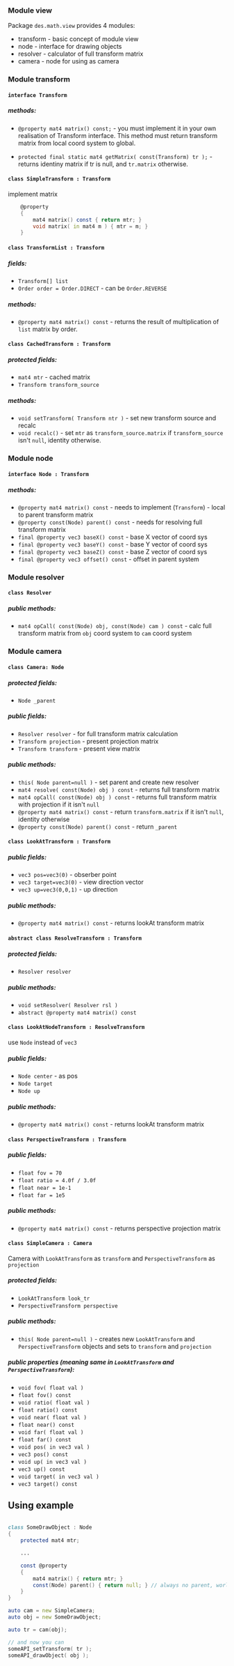 ### Module view

Package `des.math.view` provides 4 modules:

- transform - basic concept of module view
- node - interface for drawing objects
- resolver - calculator of full transform matrix
- camera - node for using as camera

### Module transform

#### `interface Transform`

##### methods:

- `@property mat4 matrix() const;` - you must implement it in your own realisation
    of Transform interface. This method must return transform matrix from local
    coord system to global.

- `protected final static mat4 getMatrix( const(Transform) tr );` - returns
    identiny matrix if tr is null, and `tr.matrix` otherwise.

#### `class SimpleTransform : Transform`

implement matrix 

```d
    @property
    {
        mat4 matrix() const { return mtr; }
        void matrix( in mat4 m ) { mtr = m; }
    }
```

#### `class TransformList : Transform`

##### fields:

- `Transform[] list`
- `Order order = Order.DIRECT` - can be `Order.REVERSE`

##### methods:

- `@property mat4 matrix() const` - returns the result of multiplication
of `list` matrix by order.

#### `class CachedTransform : Transform`

##### protected fields: 

- `mat4 mtr` - cached matrix
- `Transform transform_source`

##### methods:

- `void setTransform( Transform ntr )` - set new transform source and recalc
- `void recalc()` - set `mtr` as `transform_source.matrix` if `transform_source`
  isn't `null`, identity otherwise.

### Module node

#### `interface Node : Transform`

##### methods:

- `@property mat4 matrix() const` - needs to implement (`Transform`) - local to
  parent transform matrix
- `@property const(Node) parent() const` - needs for resolving full transform
  matrix
- `final @property vec3 baseX() const` - base X vector of coord sys
- `final @property vec3 baseY() const` - base Y vector of coord sys
- `final @property vec3 baseZ() const` - base Z vector of coord sys
- `final @property vec3 offset() const` - offset in parent system

### Module resolver

#### `class Resolver`

##### public methods:

- `mat4 opCall( const(Node) obj, const(Node) cam ) const` - calc full transform
  matrix from `obj` coord system to `cam` coord system

### Module camera

#### `class Camera: Node`

##### protected fields:

- `Node _parent`

##### public fields:

- `Resolver resolver` - for full transform matrix calculation
- `Transform projection` - present projection matrix
- `Transform transform` - present view matrix

##### public methods:

- `this( Node parent=null )` - set parent and create new resolver
- `mat4 resolve( const(Node) obj ) const` - returns full transform matrix
- `mat4 opCall( const(Node) obj ) const` - returns full transform matrix with projection if it
  isn't `null`
- `@property mat4 matrix() const` - return `transform.matrix` if it isn't
  `null`, identity otherwise
- `@property const(Node) parent() const` - return `_parent`

#### `class LookAtTransform : Transform`

##### public fields:

- `vec3 pos=vec3(0)` - obserber point
- `vec3 target=vec3(0)` - view direction vector
- `vec3 up=vec3(0,0,1)` - up direction

##### public methods:

- `@property mat4 matrix() const` - returns lookAt transform matrix

#### `abstract class ResolveTransform : Transform`

##### protected fields:

- `Resolver resolver`

##### public methods:

- `void setResolver( Resolver rsl )`
- `abstract @property mat4 matrix() const`

#### `class LookAtNodeTransform : ResolveTransform`

use `Node` instead of `vec3`

##### public fields:

- `Node center` - as pos
- `Node target`
- `Node up`

##### public methods:

- `@property mat4 matrix() const` - returns lookAt transform matrix

#### `class PerspectiveTransform : Transform`

##### public fields:

- `float fov = 70`
- `float ratio = 4.0f / 3.0f`
- `float near = 1e-1`
- `float far = 1e5`

##### public methods:

- `@property mat4 matrix() const` - returns perspective projection matrix

#### `class SimpleCamera : Camera`

Camera with `LookAtTransform` as `transform` and `PerspectiveTransform` as
`projection`

##### protected fields:

- `LookAtTransform look_tr`
- `PerspectiveTransform perspective`

##### public methods:

- `this( Node parent=null )` - creates new `LookAtTransform` and
  `PerspectiveTransform` objects and sets to `transform` and `projection`

##### public properties (meaning same in `LookAtTransform` and `PerspectiveTransform`):

- `void fov( float val )`
- `float fov() const`
- `void ratio( float val )`
- `float ratio() const`
- `void near( float val )`
- `float near() const`
- `void far( float val )`
- `float far() const`
- `void pos( in vec3 val )`
- `vec3 pos() const`
- `void up( in vec3 val )`
- `vec3 up() const`
- `void target( in vec3 val )`
- `vec3 target() const`

## Using example

```d

class SomeDrawObject : Node
{
    protected mat4 mtr;

    ...

    const @property
    {
        mat4 matrix() { return mtr; }
        const(Node) parent() { return null; } // always no parent, world coord sys
    }
}

auto cam = new SimpleCamera;
auto obj = new SomeDrawObject;

auto tr = cam(obj);

// and now you can
someAPI_setTransform( tr );
someAPI_drawObject( obj );
```
